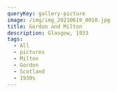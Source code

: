 ```yaml
---
queryKey: gallery-picture
image: /img/img_20210619_0010.jpg
title: Gordon and Milton
description: Glasgow, 1933
tags:
  - All
  - pictures
  - Milton
  - Gordon
  - Scotland
  - 1930s
---
```

